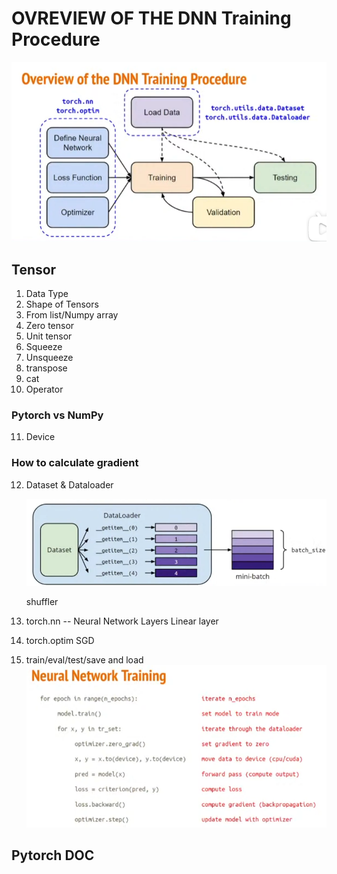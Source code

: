 # OVREVIEW OF THE DNN Training Procedure
![avatar](./pytorch.png)

## Tensor
1. Data Type
2. Shape of Tensors
3. From list/Numpy array
4. Zero tensor
5. Unit tensor
6. Squeeze
7. Unsqueeze
8. transpose
9. cat
10. Operator

### Pytorch vs NumPy

11. Device
    
### How to calculate gradient

12. Dataset & Dataloader
    
    ![avatar](./dataloader.png)

    shuffler


13. torch.nn -- Neural Network Layers 
    Linear layer

14. torch.optim 
    SGD

15. train/eval/test/save and load
    ![avatar](./training.png)

## Pytorch DOC
